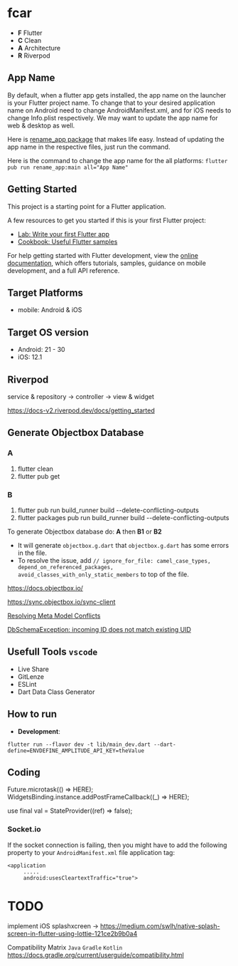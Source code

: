 # fcar

- **F** Flutter
- **C** Clean
- **A** Architecture
- **R** Riverpod

## App Name

By default, when a flutter app gets installed, the app name on the launcher is your Flutter project name.
To change that to your desired application name on Android need to change AndroidManifest.xml,
and for iOS needs to change Info.plist respectively.
We may want to update the app name for web & desktop as well.

Here is [rename_app package](https://pub.dev/packages/rename_app) that makes life easy. Instead of updating the app name in the respective files,
just run the command.

Here is the command to change the app name for the all platforms:
`flutter pub run rename_app:main all="App Name"`

## Getting Started

This project is a starting point for a Flutter application.

A few resources to get you started if this is your first Flutter project:

- [Lab: Write your first Flutter app](https://docs.flutter.dev/get-started/codelab)
- [Cookbook: Useful Flutter samples](https://docs.flutter.dev/cookbook)

For help getting started with Flutter development, view the
[online documentation](https://docs.flutter.dev/), which offers tutorials,
samples, guidance on mobile development, and a full API reference.

## Target Platforms

- mobile: Android & iOS

## Target OS version

- Android: 21 - 30
- iOS: 12.1

## Riverpod

service & repository -> controller -> view & widget

https://docs-v2.riverpod.dev/docs/getting_started

## Generate Objectbox Database

### A

1. flutter clean
2. flutter pub get

### B

1. flutter pub run build_runner build --delete-conflicting-outputs
2. flutter packages pub run build_runner build --delete-conflicting-outputs

To generate Objectbox database do:
**A** then **B1** or **B2**

- It will generate `objectbox.g.dart` that `objectbox.g.dart` has some errors in the file.
- To resolve the issue, add `// ignore_for_file: camel_case_types, depend_on_referenced_packages, avoid_classes_with_only_static_members` to top of the file.

https://docs.objectbox.io/

https://sync.objectbox.io/sync-client

[Resolving Meta Model Conflicts](https://docs.objectbox.io/advanced/meta-model-ids-and-uids#resolving-meta-model-conflicts)

[DbSchemaException: incoming ID does not match existing UID](https://docs.objectbox.io/troubleshooting#dbschemaexception-incoming-id-does-not-match-existing-uid)

## Usefull Tools `vscode`

- Live Share
- GitLenze
- ESLint
- Dart Data Class Generator

## How to run

- **Development**:

```plaintext
flutter run --flavor dev -t lib/main_dev.dart --dart-define=ENVDEFINE_AMPLITUDE_API_KEY=theValue
```

## Coding

Future.microtask(() => HERE);
WidgetsBinding.instance.addPostFrameCallback((\_) => HERE);

use
final val = StateProvider<bool>((ref) => false);

### Socket.io

If the socket connection is failing, then you might have to add the following property to your `AndroidManifest.xml` file application tag:

```
<application
     .....
     android:usesCleartextTraffic="true">
```

# TODO

implement iOS splashxcreen -> https://medium.com/swlh/native-splash-screen-in-flutter-using-lottie-121ce2b9b0a4

Compatibility Matrix `Java` `Gradle` `Kotlin`
https://docs.gradle.org/current/userguide/compatibility.html
